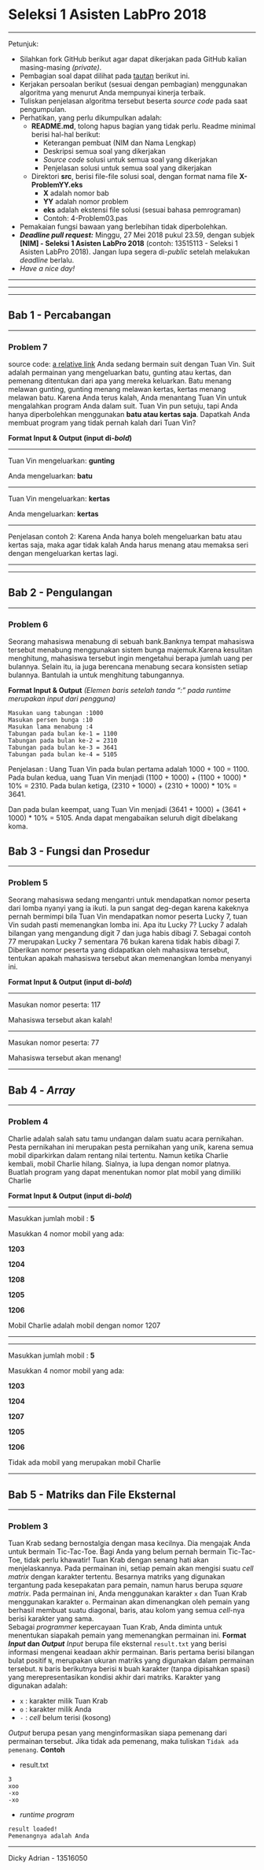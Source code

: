 # Seleksi 1 Asisten LabPro 2018
-----------------------------------
Petunjuk:

- Silahkan fork GitHub berikut agar dapat dikerjakan pada GitHub kalian masing-masing *(private)*.
- Pembagian soal dapat dilihat pada [tautan](https://docs.google.com/spreadsheets/d/1l8SNlbK4EI8wFb5_3pDDi3IfioO7VglCcPmfFCK2jJU/edit?usp=sharing) berikut ini.
- Kerjakan persoalan berikut (sesuai dengan pembagian) menggunakan algoritma yang menurut Anda mempunyai kinerja terbaik.
- Tuliskan penjelasan algoritma tersebut beserta *source code* pada saat pengumpulan.
- Perhatikan, yang perlu dikumpulkan adalah:
  - **README.md**, tolong hapus bagian yang tidak perlu. Readme minimal berisi hal-hal berikut:
    - Keterangan pembuat (NIM dan Nama Lengkap)
    - Deskripsi semua soal yang dikerjakan
    - *Source code* solusi untuk semua soal yang dikerjakan
    - Penjelasan solusi untuk semua soal yang dikerjakan
  - Direktori **src**, berisi file-file solusi soal, dengan format nama file **X-ProblemYY.eks**
    - **X** adalah nomor bab
    - **YY** adalah nomor problem
    - **eks** adalah ekstensi file solusi (sesuai bahasa pemrograman)
    - Contoh: 4-Problem03.pas
- Pemakaian fungsi bawaan yang berlebihan tidak diperbolehkan.
- ***Deadline pull request:*** Minggu, 27 Mei 2018 pukul 23.59, dengan subjek **[NIM] - Seleksi 1 Asisten LabPro 2018** (contoh: 13515113 - Seleksi 1 Asisten LabPro 2018). Jangan lupa segera di-*public* setelah melakukan *deadline* berlalu.
- *Have a nice day!*
------

------

------


## Bab 1 - Percabangan
---------------------------------
### Problem 7

source code: [a relative link](src/1-Problem07.pas)
Anda sedang bermain suit dengan Tuan Vin. Suit adalah permainan yang mengeluarkan batu, gunting atau kertas, dan pemenang ditentukan dari apa yang mereka keluarkan. Batu menang melawan gunting, gunting menang melawan kertas, kertas menang melawan batu. Karena Anda terus kalah, Anda menantang Tuan Vin untuk mengalahkan program Anda dalam suit. Tuan Vin pun setuju, tapi Anda hanya diperbolehkan menggunakan **batu atau kertas saja**. Dapatkah Anda membuat program yang tidak pernah kalah dari Tuan Vin?


**Format Input & Output (input di-*bold*)**
***
Tuan Vin mengeluarkan: **gunting**

Anda mengeluarkan: **batu**
***
Tuan Vin mengeluarkan: **kertas**

Anda mengeluarkan: **kertas**
***
Penjelasan contoh 2:
Karena Anda hanya boleh mengeluarkan batu atau kertas saja, maka agar tidak kalah Anda harus menang atau memaksa seri dengan mengeluarkan kertas lagi.

---------------------------------
---------------------------------


## Bab 2 - Pengulangan
---------------------------------

### Problem 6


Seorang mahasiswa menabung di sebuah bank.Banknya tempat mahasiswa tersebut menabung menggunakan sistem bunga majemuk.Karena kesulitan menghitung, mahasiswa tersebut ingin mengetahui berapa jumlah uang per bulannya. Selain itu, ia juga berencana menabung secara konsisten setiap bulannya. Bantulah ia untuk menghitung tabungannya.


**Format Input & Output**
*(Elemen baris setelah tanda “:” pada runtime merupakan input dari pengguna)*
```
Masukan uang tabungan :1000 
Masukan persen bunga :10
Masukan lama menabung :4 
Tabungan pada bulan ke-1 = 1100  
Tabungan pada bulan ke-2 = 2310  
Tabungan pada bulan ke-3 = 3641  
Tabungan pada bulan ke-4 = 5105  
```


Penjelasan : Uang Tuan Vin pada bulan pertama adalah 1000 + 100 = 1100. Pada bulan kedua, uang Tuan
Vin menjadi (1100 + 1000) + (1100 + 1000) * 10% = 2310. Pada bulan ketiga, (2310 + 1000) + (2310 + 1000) * 10% =  3641.

Dan pada bulan keempat, uang Tuan Vin menjadi (3641 + 1000) + (3641 + 1000) * 10% =  5105. Anda dapat mengabaikan seluruh digit dibelakang koma.


## Bab 3 - Fungsi dan Prosedur
---------------------------------

### Problem 5

Seorang mahasiswa sedang mengantri untuk mendapatkan nomor peserta dari lomba nyanyi yang ia ikuti. Ia pun sangat deg-degan karena kakeknya pernah bermimpi bila Tuan Vin mendapatkan nomor peserta Lucky 7, tuan Vin sudah pasti memenangkan lomba ini. Apa itu Lucky 7? Lucky 7 adalah bilangan yang mengandung digit 7 dan juga habis dibagi 7. Sebagai contoh 77 merupakan Lucky 7 sementara 76 bukan karena tidak habis dibagi 7. Diberikan nomor peserta yang didapatkan oleh mahasiswa tersebut, tentukan apakah mahasiswa tersebut akan memenangkan lomba menyanyi ini.


**Format Input & Output (input di-*bold*)**
***
Masukan nomor peserta: 117

Mahasiswa tersebut akan kalah!
***
Masukan nomor peserta: 77

Mahasiswa tersebut akan menang!
***



## Bab 4 - *Array*
---------------------------------

### Problem 4

Charlie adalah salah satu tamu undangan dalam suatu acara pernikahan. Pesta pernikahan ini merupakan pesta pernikahan yang unik, karena semua mobil diparkirkan dalam rentang nilai tertentu. Namun ketika Charlie kembali, mobil Charlie hilang. Sialnya, ia lupa dengan nomor platnya. Buatlah program yang dapat menentukan nomor plat mobil yang dimiliki Charlie

**Format Input & Output (input di-*bold*)**
***
Masukkan jumlah mobil : **5**

Masukkan 4 nomor mobil yang ada:

**1203**

**1204**

**1208**

**1205**

**1206**

Mobil Charlie adalah mobil dengan nomor 1207
***
***
Masukkan jumlah mobil : **5**

Masukkan 4 nomor mobil yang ada:

**1203**

**1204**

**1207**

**1205**

**1206**


Tidak ada mobil yang merupakan mobil Charlie
***

## Bab 5 - Matriks dan File Eksternal
---------------------------------
### Problem 3

Tuan Krab sedang bernostalgia dengan masa kecilnya. Dia mengajak Anda untuk bermain Tic-Tac-Toe. 
Bagi Anda yang belum pernah bermain Tic-Tac-Toe, tidak perlu khawatir! Tuan Krab dengan senang hati akan menjelaskannya. Pada permainan ini, setiap pemain akan mengisi suatu *cell matrix* dengan karakter tertentu. Besarnya matriks yang digunakan tergantung pada kesepakatan para pemain, namun harus berupa *square matrix*. Pada permainan ini, Anda menggunakan karakter `x` dan Tuan Krab menggunakan karakter `o`. Permainan akan dimenangkan oleh pemain yang berhasil membuat suatu diagonal, baris, atau kolom yang semua *cell*-nya berisi karakter yang sama.  
Sebagai *programmer* kepercayaan Tuan Krab, Anda diminta untuk menentukan siapakah pemain yang memenangkan permainan ini.
**Format *Input* dan *Output***
*Input* berupa file eksternal `result.txt` yang berisi informasi mengenai keadaan akhir permainan. Baris pertama berisi bilangan bulat positif `N`, merupakan ukuran matriks yang digunakan dalam permainan tersebut. `N` baris berikutnya berisi `N` buah karakter (tanpa dipisahkan spasi) yang merepresentasikan kondisi akhir dari matriks. Karakter yang digunakan adalah:
- `x` : karakter milik Tuan Krab
- `o` : karakter milik Anda
- `-` : *cell* belum terisi (kosong)


*Output* berupa pesan yang menginformasikan siapa pemenang dari permainan tersebut. Jika tidak ada pemenang, maka tuliskan `Tidak ada pemenang`.
**Contoh**
- result.txt
```
3
xoo
-xo
-xo
```
- *runtime program*
```
result loaded!
Pemenangnya adalah Anda
```
-----------------------------------

Dicky Adrian - 13516050